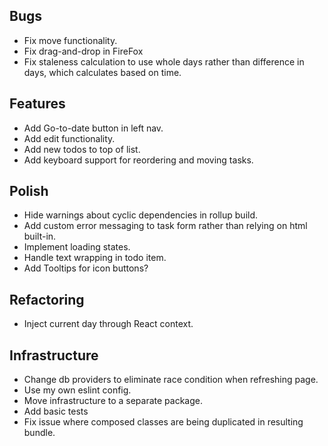 ## Bugs

- Fix move functionality.
- Fix drag-and-drop in FireFox
- Fix staleness calculation to use whole days rather than difference in days,
  which calculates based on time.

## Features

- Add Go-to-date button in left nav.
- Add edit functionality.
- Add new todos to top of list.
- Add keyboard support for reordering and moving tasks.

## Polish

- Hide warnings about cyclic dependencies in rollup build.
- Add custom error messaging to task form rather than relying on html built-in.
- Implement loading states.
- Handle text wrapping in todo item.
- Add Tooltips for icon buttons?

## Refactoring

- Inject current day through React context.

## Infrastructure

- Change db providers to eliminate race condition when refreshing page.
- Use my own eslint config.
- Move infrastructure to a separate package.
- Add basic tests
- Fix issue where composed classes are being duplicated in resulting bundle.
